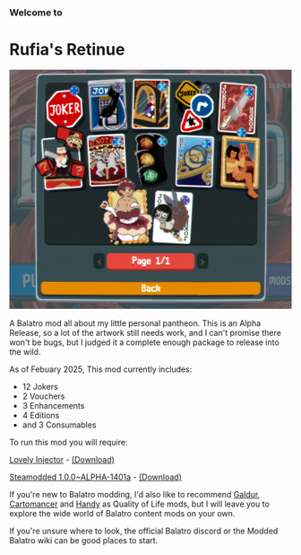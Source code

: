### Welcome to
# Rufia's Retinue

![preview](https://github.com/rufiaorsomething/Rufia-sRetinue/blob/main/github-1.png?raw=true)

A Balatro mod all about my little personal pantheon. This is an Alpha Release, so a lot of the artwork still needs work, and I can't promise there won't be bugs, but I judged it a complete enough package to release into the wild.

As of Febuary 2025, This mod currently includes:
- 12 Jokers
- 2 Vouchers
- 3 Enhancements
- 4 Editions
- and 3 Consumables



To run this mod you will require:

[Lovely Injector](https://github.com/ethangreen-dev/lovely-injector) - [(Download)](https://github.com/ethangreen-dev/lovely-injector/releases/tag/v0.7.1)

[Steamodded 1.0.0~ALPHA-1401a](https://github.com/Steamodded/smods/tree/f6ce426d8c5def59303fb8a8927596826eb9037c) - [(Download)](https://github.com/Steamodded/smods/archive/f6ce426d8c5def59303fb8a8927596826eb9037c.zip)

If you're new to Balatro modding, I'd also like to recommend [Galdur](https://github.com/Eremel/Galdur), [Cartomancer](https://github.com/stupxd/Cartomancer) and [Handy](https://github.com/SleepyG11/HandyBalatro) as Quality of Life mods, but I will leave you to explore the wide world of Balatro content mods on your own.

If you're unsure where to look, the official Balatro discord or the Modded Balatro wiki can be good places to start.
